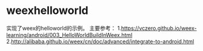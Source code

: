 # weexhelloworld
实现了weex的helloworld的示例。
主要参考：
1.https://vczero.github.io/weex-learning/android/003_HelloWorldBuildInWeex.html
2.http://alibaba.github.io/weex/cn/doc/advanced/integrate-to-android.html

